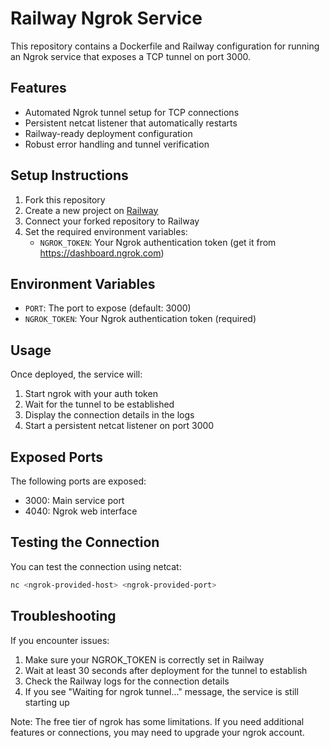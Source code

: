 # Railway Ngrok Service

This repository contains a Dockerfile and Railway configuration for running an Ngrok service that exposes a TCP tunnel on port 3000.

## Features

- Automated Ngrok tunnel setup for TCP connections
- Persistent netcat listener that automatically restarts
- Railway-ready deployment configuration
- Robust error handling and tunnel verification

## Setup Instructions

1. Fork this repository
2. Create a new project on [Railway](https://railway.app)
3. Connect your forked repository to Railway
4. Set the required environment variables:
   - `NGROK_TOKEN`: Your Ngrok authentication token (get it from https://dashboard.ngrok.com)

## Environment Variables

- `PORT`: The port to expose (default: 3000)
- `NGROK_TOKEN`: Your Ngrok authentication token (required)

## Usage

Once deployed, the service will:
1. Start ngrok with your auth token
2. Wait for the tunnel to be established
3. Display the connection details in the logs
4. Start a persistent netcat listener on port 3000

## Exposed Ports

The following ports are exposed:
- 3000: Main service port
- 4040: Ngrok web interface

## Testing the Connection

You can test the connection using netcat:
```bash
nc <ngrok-provided-host> <ngrok-provided-port>
```

## Troubleshooting

If you encounter issues:
1. Make sure your NGROK_TOKEN is correctly set in Railway
2. Wait at least 30 seconds after deployment for the tunnel to establish
3. Check the Railway logs for the connection details
4. If you see "Waiting for ngrok tunnel..." message, the service is still starting up

Note: The free tier of ngrok has some limitations. If you need additional features or connections, you may need to upgrade your ngrok account.
